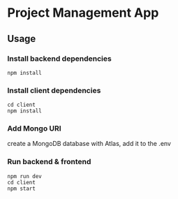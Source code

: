 # Project Management App

## Usage

### Install backend dependencies
```
npm install
```

### Install client dependencies
```
cd client
npm install
```
### Add Mongo URI
create a MongoDB database with Atlas, add it to the .env

### Run backend & frontend
```
npm run dev
cd client
npm start
```

